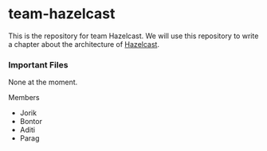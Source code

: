 # team-hazelcast
This is the repository for team Hazelcast. We will use this repository to write a chapter about the architecture of [Hazelcast](https://github.com/hazelcast/hazelcast).

### Important Files
None at the moment.

Members
- Jorik
- Bontor
- Aditi
- Parag
